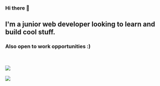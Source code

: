 ### Hi there 👋

<h2>I'm a junior web developer looking to learn and build cool stuff.</h2> 
<h3>Also open to work opportunities :)</h3>
<br><br>
<img src="https://github-readme-stats.vercel.app/api/?username=guidugaich" />
<br><br>
<img src="https://github-readme-stats.vercel.app/api/top-langs/?username=guidugaich" />




